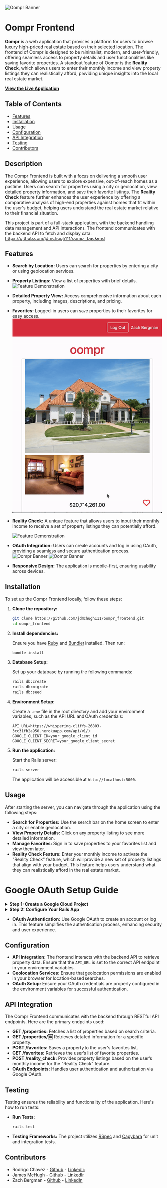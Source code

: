 ![Oompr Banner](https://github.com/user-attachments/assets/d1557494-52c6-47fd-9727-6ae98a812281)

# Oompr Frontend

**Oompr** is a web application that provides a platform for users to browse luxury high-priced real estate based on their selected location. The frontend of Oompr is designed to be minimalist, modern, and user-friendly, offering seamless access to property details and user functionalities like saving favorite properties. A standout feature of Oompr is the **Reality Check**, which allows users to enter their monthly income and view property listings they can realistically afford, providing unique insights into the local real estate market.

**[View the Live Application](https://pacific-dusk-48184-9d5b91032508.herokuapp.com/)**

## Table of Contents

- [Features](#features)
- [Installation](#installation)
- [Usage](#usage)
- [Configuration](#configuration)
- [API Integration](#api-integration)
- [Testing](#testing)
- [Contributors](#contributors)

## Description

The Oompr Frontend is built with a focus on delivering a smooth user experience, allowing users to explore expensive, out-of-reach homes as a pastime. Users can search for properties using a city or geolocation, view detailed property information, and save their favorite listings. The **Reality Check** feature further enhances the user experience by offering a comparative analysis of high-end properties against homes that fit within the user's budget, helping users understand the real estate market relative to their financial situation.

This project is part of a full-stack application, with the backend handling data management and API interactions. The frontend communicates with the backend API to fetch and display data: https://github.com/jdmchugh111/oompr_backend

## Features

- **Search by Location:** Users can search for properties by entering a city or using geolocation services.
- **Property Listings:** View a list of properties with brief details.
    ![Feature Demonstration](assets/gifs/ScreenRecording2024-08-01at2.34.23PM-ezgif.com-video-to-gif-converter.gif)
- **Detailed Property View:** Access comprehensive information about each property, including images, descriptions, and pricing.
- **Favorites:** Logged-in users can save properties to their favorites for easy access.
  ![Feature Demonstration](assets/gifs/ScreenRecording2024-08-01at2.57.43PM-ezgif.com-video-to-gif-converter.gif)
- **Reality Check:** A unique feature that allows users to input their monthly income to receive a set of property listings they can potentially afford.
  
  ![Feature Demonstration](assets/gifs/ScreenRecording2024-08-01at3.22.36PM-ezgif.com-video-to-gif-converter.gif)
- **OAuth Integration:** Users can create accounts and log in using OAuth, providing a seamless and secure authentication process.
  ![Oompr Banner](https://github.com/user-attachments/assets/799312ee-1f6b-4976-8526-c10f0539154a) ![Oompr Banner](https://github.com/user-attachments/assets/20578772-a10a-43b0-9191-160c8b7e0770)
- **Responsive Design:** The application is mobile-first, ensuring usability across devices.

## Installation

To set up the Oompr Frontend locally, follow these steps:

1. **Clone the repository:**

   ```bash
   git clone https://github.com/jdmchugh111/oompr_frontend.git
   cd oompr_frontend
   ```

2. **Install dependencies:**

   Ensure you have [Ruby](https://www.ruby-lang.org/) and [Bundler](https://bundler.io/) installed. Then run:

   ```bash
   bundle install
   ```

3. **Database Setup:**

   Set up your database by running the following commands:

   ```bash
   rails db:create
   rails db:migrate
   rails db:seed
   ```

4. **Environment Setup:**

   Create a `.env` file in the root directory and add your environment variables, such as the API URL and OAuth credentials:

   ```env
   API_URL=https://whispering-cliffs-26803-3cc31fb2a950.herokuapp.com/api/v1/)
   GOOGLE_CLIENT_ID=your_google_client_id
   GOOGLE_CLIENT_SECRET=your_google_client_secret
   ```

5. **Run the application:**

   Start the Rails server:

   ```bash
   rails server
   ```

   The application will be accessible at `http://localhost:5000`.

## Usage

After starting the server, you can navigate through the application using the following steps:

- **Search for Properties:** Use the search bar on the home screen to enter a city or enable geolocation.
- **View Property Details:** Click on any property listing to see more detailed information.
- **Manage Favorites:** Sign in to save properties to your favorites list and view them later.
- **Reality Check Feature:** Enter your monthly income to activate the "Reality Check" feature, which will provide a new set of property listings that align with your budget. This feature helps users understand what they can realistically afford in the real estate market.

# Google OAuth Setup Guide

<details>
  <summary><strong>Step 1: Create a Google Cloud Project</strong></summary>

1. Go to the [Google Cloud Console](https://console.cloud.google.com/).
2. Create a new project.
3. Navigate to **APIs & Services** > **OAuth consent screen**.
4. Set up your consent screen with necessary details.
5. Navigate to **Credentials** and create OAuth 2.0 Client IDs.
6. Configure the **Authorized redirect URIs** (e.g., `http://localhost:5000/auth/google_oauth2/callback`).
7. Save your **Client ID** and **Client Secret**.

</details>

<details>
  <summary><strong>Step 2: Configure Your Rails App</strong></summary>

1. Add the following gems to your `Gemfile`:

    ```ruby
    gem 'omniauth'
    gem 'omniauth-google-oauth2'
    gem 'figaro'
    ```

2. Run `bundle install` and then `figaro install` to create `config/application.yml`.

3. Add your Google credentials to `config/application.yml`:

    ```yaml
    GOOGLE_CLIENT_ID: "your_google_client_id"
    GOOGLE_CLIENT_SECRET: "your_google_client_secret"
    ```

4. Create `config/initializers/omniauth.rb`:

    ```ruby
    Rails.application.config.middleware.use OmniAuth::Builder do
      provider :google_oauth2, ENV['GOOGLE_CLIENT_ID'], ENV['GOOGLE_CLIENT_SECRET']
    end
    ```

</details>

- **OAuth Authentication:** Use Google OAuth to create an account or log in. This feature simplifies the authentication process, enhancing security and user experience.

## Configuration

- **API Integration:** The frontend interacts with the backend API to retrieve property data. Ensure that the `API_URL` is set to the correct API endpoint in your environment variables.
- **Geolocation Services:** Ensure that geolocation permissions are enabled in your browser for location-based searches.
- **OAuth Setup:** Ensure your OAuth credentials are properly configured in the environment variables for successful authentication.

## API Integration

The Oompr Frontend communicates with the backend through RESTful API endpoints. Here are the primary endpoints used:

- **GET /properties:** Fetches a list of properties based on search criteria.
- **GET /properties/:id:** Retrieves detailed information for a specific property.
- **POST /favorites:** Saves a property to the user's favorites list.
- **GET /favorites:** Retrieves the user's list of favorite properties.
- **POST /reality_check:** Provides property listings based on the user’s monthly income for the "Reality Check" feature.
- **OAuth Endpoints:** Handles user authentication and authorization via Google OAuth.

## Testing

Testing ensures the reliability and functionality of the application. Here's how to run tests:

- **Run Tests:**

  ```bash
  rails test
  ```

- **Testing Frameworks:** The project utilizes [RSpec](https://rspec.info/) and [Capybara](https://teamcapybara.github.io/capybara/) for unit and integration tests.

## Contributors

- Rodrigo Chavez - [Github](https://github.com/RodrigoACG) - [LinkedIn](https://www.linkedin.com/in/rodrigo-chavez1/)
- James McHugh - [Github](https://github.com/jdmchugh111) - [LinkedIn](https://www.linkedin.com/in/jdmchugh111/)
- Zach Bergman - [Github](https://github.com/zach-bergman) - [LinkedIn](https://www.linkedin.com/in/zacherybergman/)
